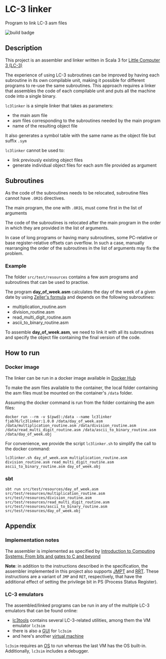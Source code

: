 # LC-3 linker

Program to link LC-3 asm files

![build badge](https://codebuild.eu-west-1.amazonaws.com/badges?uuid=eyJlbmNyeXB0ZWREYXRhIjoiNXh0VVp1M3BYQUJqWEJIMW10U1d2QlVoR0g5dXd2ZnNpcVpFMVpmaFAvWkRib3BRd2NpRjBSUWlMWTB2SmFGQ01VakUzbmYyVTFyRm42ZjFPVG8yTTBFPSIsIml2UGFyYW1ldGVyU3BlYyI6IlhLby9BeXRnOHROOTdYQzUiLCJtYXRlcmlhbFNldFNlcmlhbCI6MX0%3D&branch=main)


## Description

This project is an assembler and linker written in Scala 3 for [Little Computer 3 (LC-3)](https://en.wikipedia.org/wiki/Little_Computer_3)

The experience of using LC-3 subroutines can be improved by having each subroutine in its own compilable unit, making it possible for different programs to re-use the same subroutines.
This approach requires a linker that assembles the code of each compilable unit and puts all the machine code into a single binary.

`lc3linker` is a simple linker that takes as parameters: 

- the main asm file
- asm files corresponding to the subroutines needed by the main program
- name of the resulting object file

It also generates a symbol table with the same name as the object file but suffix `.sym`

`lc3linker` cannot be used to:

- link previously existing object files
- generate individual object files for each asm file provided as argument


## Subroutines

As the code of the subroutines needs to be relocated, subroutine files cannot have `.ORIG` directives.

The main program, the one with `.ORIG`, must come first in the list of arguments

The code of the subroutines is relocated after the main program in the order in which they are provided in the list of arguments.

In case of long programs or having many subroutines, some PC-relative or base register-relative offsets can overflow. In such a case,
manually rearranging the order of the subroutines in the list of arguments may fix the problem.


### Example

The folder `src/test/resources` contains a few asm programs and subroutines that can be used to practise. 

The program __day_of_week.asm__ calculates the day of the week of a given date by using [Zeller's formula](https://en.wikipedia.org/wiki/Zeller%27s_congruence) and depends on the following subroutines:

- multiplication_routine.asm
- division_routine.asm
- read_multi_digit_routine.asm
- ascii_to_binary_routine.asm

To assemble __day_of_week.asm__, we need to link it with all its subroutines and specify the object file containing the final version of the code.

 
## How to run

### Docker image

The linker can be run in a docker image available in [Docker Hub](https://hub.docker.com/repository/docker/fjab76/lc3linker)

To make the asm files available to the container, the local folder containing the asm files must be mounted on 
the container's `/data` folder.

Assuming the docker command is run from the folder containing the asm files:

```
docker run --rm -v $(pwd):/data --name lc3linker fjab76/lc3linker:1.0.0 /data/day_of_week.asm /data/multiplication_routine.asm /data/division_routine.asm /data/read_multi_digit_routine.asm /data/ascii_to_binary_routine.asm /data/day_of_week.obj
```

For convenience, we provide the script `lc3linker.sh` to simplify the call to the docker command:

```
lc3linker.sh day_of_week.asm multiplication_routine.asm division_routine.asm read_multi_digit_routine.asm ascii_to_binary_routine.asm day_of_week.obj
```


### sbt

```
sbt run src/test/resources/day_of_week.asm src/test/resources/multiplication_routine.asm src/test/resources/division_routine.asm src/test/resources/read_multi_digit_routine.asm src/test/resources/ascii_to_binary_routine.asm src/test/resources/day_of_week.obj
```

## Appendix

### Implementation notes

The assembler is implemented as specified by [Introduction to Computing Systems: From bits and gates to C and beyond](https://highered.mheducation.com/sites/0072467509/)

__Note__: in addition to the instructions described in the specification, the assembler implemented in this project also supports [JMPT](https://acg.cis.upenn.edu/milom/cse240-Fall05/handouts/Ch09-a.pdf) and [RRT](https://acg.cis.upenn.edu/milom/cse240-Fall05/handouts/Ch09-a.pdf). These instructions are a variant of `JMP` and `RET`, respectively, that have the additional effect of setting the privilege bit in PS (Process Status Register).


### LC-3 emulators

The assembled/linked programs can be run in any of the multiple LC-3 emulators that can be found online:

- [lc3tools](https://highered.mheducation.com/sites/0072467509/student_view0/lc-3_simulator.html) contains several LC-3-related utilities, among them the VM emulator `lc3sim`
- there is also a [GUI](https://www.cis.upenn.edu/~milom/cse240-Fall05/handouts/lc3guide.html) for `lc3sim`
- and here's another [virtual machine](https://www.jmeiners.com/lc3-vm/)

`lc3sim` requires an [OS](https://acg.cis.upenn.edu/milom/cse240-Fall05/handouts/code/lc3os.asm) to run whereas the last VM has the OS built-in.
Additionally, `lc3sim` includes a debugger.
